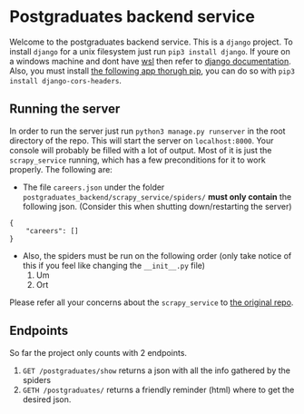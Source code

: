 # Postgraduates backend service

Welcome to the postgraduates backend service. This is a `django` project. To install `django` for a unix filesystem just run `pip3 install django`. If youre on a windows machine and dont have [wsl](https://docs.microsoft.com/en-us/windows/wsl/install-win10) then refer to [django documentation](https://docs.djangoproject.com/en/2.2/howto/windows/). Also, you must install [the following app thorugh pip](https://github.com/adamchainz/django-cors-headers), you can do so with `pip3 install django-cors-headers`.

## Running the server

In order to run the server just run `python3 manage.py runserver` in the root directory of the repo. This will start the server on `localhost:8000`. Your console will probably be filled with a lot of output. Most of it is just the `scrapy_service` running, which has a few preconditions for it to work properly. The following are:

 - The file `careers.json` under the folder `postgraduates_backend/scrapy_service/spiders/` **must only contain** the following json. (Consider this when shutting down/restarting the server)
 ```
 {
     "careers": []
 }
 ```

 - Also, the spiders must be run on the following order (only take notice of this if you feel like changing the `__init__.py` file)
    1. Um
    2. Ort

Please refer all your concerns about the `scrapy_service` to [the original repo](https://github.com/pazcuturi/webir).

## Endpoints

So far the project only counts with 2 endpoints.

1. `GET /postgraduates/show` returns a json with all the info gathered by the spiders
2. `GETH /postgraduates/` returns a friendly reminder (html) where to get the desired json.

